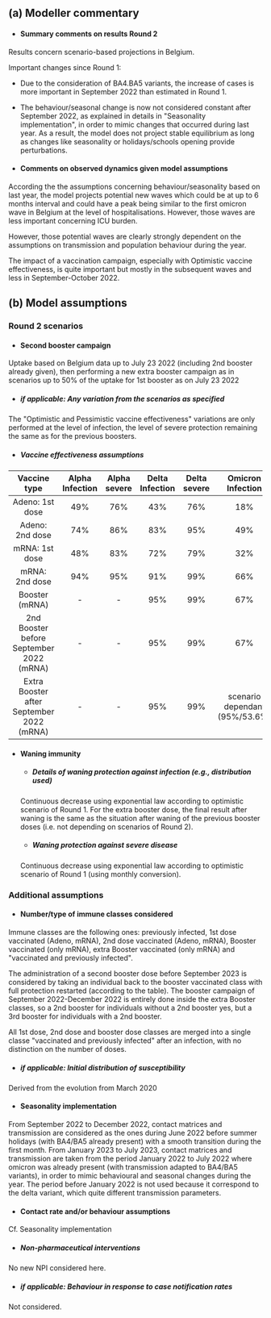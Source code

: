 ## (a) Modeller commentary

- #### Summary comments on results Round 2

Results concern scenario-based projections in Belgium.

Important changes since Round 1:
- Due to the consideration of BA4.BA5 variants, the increase of cases is more important in September 2022 than estimated in Round 1.
- The behaviour/seasonal change is now not considered constant after September 2022, as explained in details in "Seasonality implementation", in order to mimic changes that occurred during last year. As a result, the model does not project stable equilibrium as long as changes like seasonality or holidays/schools opening provide perturbations.

- #### Comments on observed dynamics given model assumptions

According the the assumptions concerning behaviour/seasonality based on last year, the model projects potential new waves which could be at up to 6 months interval and could have a peak being similar to the first omicron wave in Belgium at the level of hospitalisations. However, those waves are less important concerning ICU burden.

However, those potential waves are clearly strongly dependent on the assumptions on transmission and population behaviour during the year.

The impact of a vaccination campaign, especially with Optimistic vaccine effectiveness, is quite important but mostly in the subsequent waves and less in September-October 2022.

## (b) Model assumptions

### Round 2 scenarios

- #### Second booster campaign

Uptake based on Belgium data up to July 23 2022 (including 2nd booster already given), then performing a new extra booster campaign as in scenarios up to 50% of the uptake for 1st booster as on July 23 2022

   - ##### _if applicable:_ Any variation from the scenarios as specified
   
   The "Optimistic and Pessimistic vaccine effectiveness" variations are only performed at the level of infection, the level of severe protection remaining the same as for the previous boosters.

   - ##### Vaccine effectiveness assumptions

Vaccine type | Alpha Infection | Alpha severe | Delta Infection | Delta severe | Omicron Infection | Omicron severe
:---: | :---: | :---: | :---: | :---: | :---: | :---: | 
Adeno: 1st dose | 49% | 76% | 43% | 76% | 18% | 65%
Adeno: 2nd dose | 74% | 86% | 83% | 95% | 49% | 81%
mRNA: 1st dose | 48% | 83% | 72% | 79% | 32% |65%
mRNA: 2nd dose | 94% | 95% | 91% | 99% | 66% | 81%
Booster (mRNA) | - | - | 95% | 99% | 67% | 90%
2nd Booster before September 2022 (mRNA) | - | - | 95% | 99% | 67% | 90%
Extra Booster after September 2022 (mRNA)  | - | - | 95% | 99% | scenario dependant (95%/53.6%) | 90%

- #### Waning immunity 

   - ##### Details of waning protection against infection (e.g., distribution used)
   
   Continuous decrease using exponential law according to optimistic scenario of Round 1. For the extra booster dose, the final result after waning is the same as the situation after waning of the previous booster doses (i.e. not depending on scenarios of Round 2).
   
   - ##### Waning protection against severe disease
   
    Continuous decrease using exponential law according to optimistic scenario of Round 1 (using monthly conversion).

### Additional assumptions

- #### Number/type of immune classes considered

Immune classes are the following ones: previously infected, 1st dose vaccinated (Adeno, mRNA), 2nd dose vaccinated (Adeno, mRNA), Booster vaccinated (only mRNA), extra Booster vaccinated (only mRNA) and "vaccinated and previously infected".

The administration of a second booster dose before September 2023 is considered by taking an individual back to the booster vaccinated class with full protection restarted (according to the table). The booster campaign of September 2022-December 2022 is entirely done inside the extra Booster classes, so a 2nd booster for individuals without a 2nd booster yes, but a 3rd booster for individuals with a 2nd booster.

All 1st dose, 2nd dose and booster dose classes are merged into a single classe "vaccinated and previously infected" after an infection, with no distinction on the number of doses.

   - ##### _if applicable:_ Initial distribution of susceptibility

Derived from the evolution from March 2020

- #### Seasonality implementation

From September 2022 to December 2022, contact matrices and transmission are considered as the ones during June 2022 before summer holidays (with BA4/BA5 already present) with a smooth transition during the first month. From January 2023 to July 2023, contact matrices and transmission are taken from the period January 2022 to July 2022 where omicron was already present (with transmission adapted to BA4/BA5 variants), in order to mimic behavioural and seasonal changes during the year. The period before January 2022 is not used because it correspond to the delta variant, which quite different transmission parameters.

- #### Contact rate and/or behaviour assumptions

Cf. Seasonality implementation

   - ##### Non-pharmaceutical interventions
   
   No new NPI considered here.

   - ##### _if applicable:_ Behaviour in response to case notification rates
   
   Not considered.
